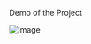 Demo of the Project

![image](https://github.com/user-attachments/assets/a1e01643-d82b-424e-911a-ae1cb3520844)

